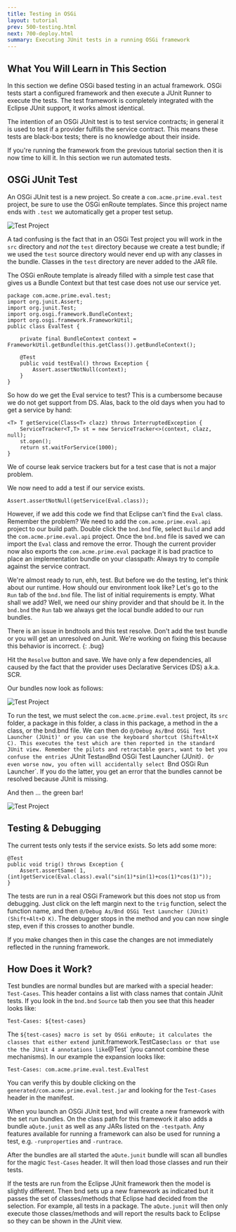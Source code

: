 ```yaml
---
title: Testing in OSGi
layout: tutorial
prev: 500-testing.html
next: 700-deploy.html
summary: Executing JUnit tests in a running OSGi framework
---
```


## What You Will Learn in This Section

In this section we define OSGi based testing in an actual framework. OSGi tests start a configured framework and then execute a JUnit Runner to execute the tests. The test framework is completely integrated with the Eclipse JUnit support, it works almost identical.

The intention of an OSGi JUnit test is to test service contracts; in general it is used to test if a provider fulfills the service contract. This means these tests are black-box tests; there is no knowledge about their inside.

If you're running the framework from the previous tutorial section then it is now time to kill it. In this section we run automated tests.

## OSGi JUnit Test


An OSGi JUnit test is a new project. So create a `com.acme.prime.eval.test` project, be sure to  use the OSGi enRoute templates. Since this project name ends with `.test` we automatically get a proper test setup.

![Test Project](/img/tutorial_base/test-test-0.png)

A tad confusing is the fact that in an OSGi Test project you will work in the `src` directory and *not* the `test` directory because we create a test bundle; if we used the `test` source directory would never end up with any classes in the bundle. Classes in the `test` directory are never added to the JAR file.

The OSGi enRoute template is already filled with a simple test case that gives us a Bundle Context but that test case does not use our service yet. 

	package com.acme.prime.eval.test;
	import org.junit.Assert;
	import org.junit.Test;
	import org.osgi.framework.BundleContext;
	import org.osgi.framework.FrameworkUtil;
	public class EvalTest {
	
	    private final BundleContext context = FrameworkUtil.getBundle(this.getClass()).getBundleContext();
	    
	    @Test
	    public void testEval() throws Exception {
	    	Assert.assertNotNull(context);
	    }
	}

So how do we get the Eval service to test? This is a cumbersome because we do not get support from DS. Alas, back to the old days when you had to get a service by hand:

	<T> T getService(Class<T> clazz) throws InterruptedException {
		ServiceTracker<T,T> st = new ServiceTracker<>(context, clazz, null);
		st.open();
		return st.waitForService(1000);
	}

We of course leak service trackers but for a test case that is not a major problem.

We now need to add a test if our service exists. 

	Assert.assertNotNull(getService(Eval.class));
	
However, if we add this code we find that Eclipse can't find the `Eval` class. Remember the problem? We need to add the `com.acme.prime.eval.api` project to our build path. Double click the `bnd.bnd` file, select `Build` and add the `com.acme.prime.eval.api` project. Once the `bnd.bnd` file is saved we can import the `Eval` class and remove the error. Though the current provider now also exports the `com.acme.prime.eval` package it is bad practice to place an implementation bundle on your classpath: Always try to compile against the service contract.

We're almost ready to run, ehh, test. But before we do the testing, let's think about our runtime. How should our environment look like? Let's go to the `Run` tab of the `bnd.bnd` file. The list of initial requirements is empty. What shall we add? Well, we need our shiny provider and that should be it. In the `bnd.bnd` the `Run` tab we always get the local bundle added to our run bundles.

There is an issue in bndtools and this test resolve. Don't add the test bundle or you will get an unresolved on Junit. We're working on fixing this because this behavior is incorrect.
{: .bug}


Hit the `Resolve` button and save. We have only a few dependencies, all caused by the fact that the provider uses Declarative Services (DS) a.k.a. SCR.

Our bundles now look as follows:

![Test Project](/img/tutorial_base/test-test-1.png)

To run the test, we must select the `com.acme.prime.eval.test` project, its `src` folder, a package in this folder, a class in this package, a method in the a class, or the bnd.bnd file. We can then do `@/Debug As/Bnd OSGi Test Launcher (JUnit)' or you can use the keyboard shortcut (Shift+Alt+X C). This executes the test which are then reported in the standard JUnit view. Remember the pilots and retractable gears, want to bet you confuse the entries `JUnit Test` and `Bnd OSGi Test Launcher (JUnit)`. Or even worse now, you often will accidentally select `Bnd OSGi Run Launcher`. If you do the latter, you get an error that the bundles cannot be resolved because JUnit is missing.

And then ... the green bar!

![Test Project](/img/tutorial_base/test-test-2.png)



## Testing & Debugging

The current tests only tests if the service exists. So lets add some more:

	@Test
	public void trig() throws Exception {
		Assert.assertSame( 1, (int)getService(Eval.class).eval("sin(1)*sin(1)+cos(1)*cos(1)"));
	}


The tests are run in a real OSGi Framework but this does not stop us from debugging. Just click on the left margin next to the `trig` function, select the function name, and then `@/Debug As/Bnd OSGi Test Launcher (JUnit) (Shift+Alt+D K)`. The debugger stops in the method and you can now single step, even if this crosses to another bundle.

If you make changes then in this case the changes are not immediately reflected in the running framework. 

## How Does it Work?

Test bundles are normal bundles but are marked with a special header: `Test-Cases`. This header contains a list with class names that contain JUnit tests. If you look in the `bnd.bnd` `Source` tab then you see that this header looks like:

	Test-Cases: ${test-cases}

The `${test-cases} macro is set by OSGi enRoute; it calculates the classes that either extend `junit.framework.TestCase` class or that use the the JUnit 4 annotations like `@Test` (you cannot combine these mechanisms). In our example the expansion looks like:

	Test-Cases: com.acme.prime.eval.test.EvalTest

You can verify this by double clicking on the `generated/com.acme.prime.eval.test.jar` and looking for the `Test-Cases` header in the manifest.

When you launch an OSGi JUnit test, bnd will create a new framework with the set run bundles. On the class path for this framework it also adds a bundle `aQute.junit` as well as any JARs listed on the `-testpath`. Any features available for running a framework can also be used for running a test, e.g. `-runproperties` and `-runtrace`.

After the bundles are all started the `aQute.junit` bundle will scan all bundles for the magic `Test-Cases` header. It will then load those classes and run their tests.

If the tests are run from the Eclipse JUnit framework then the model is slightly different. Then bnd sets up a new framework as indicated but it passes the set of classes/methods that Eclipse had decided from the selection. For example, all tests in a package. The `aQute.junit` will then only execute those classes/methods and will report the results back to Eclipse so they can be shown in the JUnit view.
